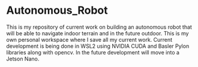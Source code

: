# Autonomous_Robot
This is my repository of current work on building an autonomous robot that will be able to navigate indoor terrain and in the future outdoor. This is my own personal workspace where I save all my current work. Current development is being done in WSL2 using NVIDIA CUDA and Basler Pylon libraries along with opencv. In the future development will move into a Jetson Nano. 
